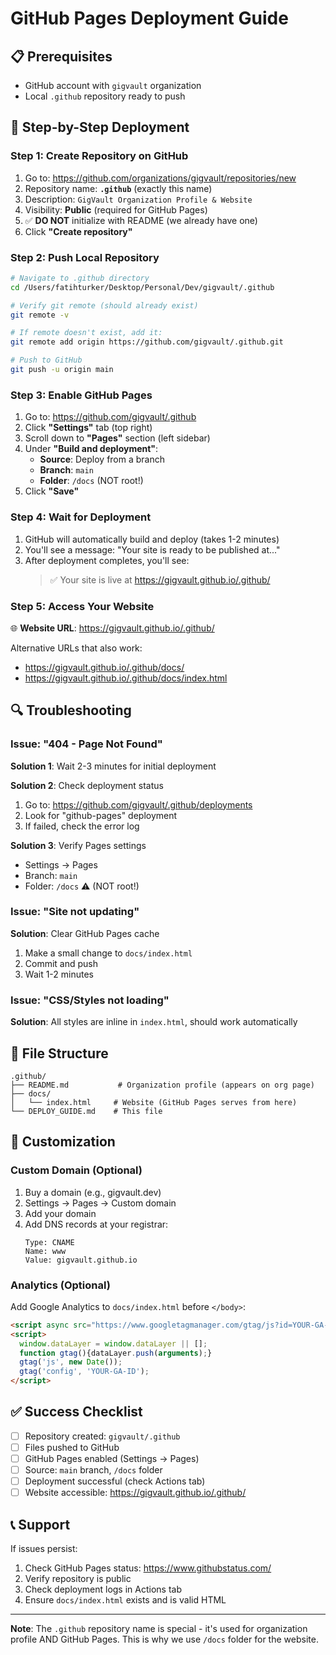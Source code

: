 # GitHub Pages Deployment Guide

## 📋 Prerequisites

- GitHub account with `gigvault` organization
- Local `.github` repository ready to push

## 🚀 Step-by-Step Deployment

### Step 1: Create Repository on GitHub

1. Go to: https://github.com/organizations/gigvault/repositories/new
2. Repository name: **`.github`** (exactly this name)
3. Description: `GigVault Organization Profile & Website`
4. Visibility: **Public** (required for GitHub Pages)
5. ✅ **DO NOT** initialize with README (we already have one)
6. Click **"Create repository"**

### Step 2: Push Local Repository

```bash
# Navigate to .github directory
cd /Users/fatihturker/Desktop/Personal/Dev/gigvault/.github

# Verify git remote (should already exist)
git remote -v

# If remote doesn't exist, add it:
git remote add origin https://github.com/gigvault/.github.git

# Push to GitHub
git push -u origin main
```

### Step 3: Enable GitHub Pages

1. Go to: https://github.com/gigvault/.github
2. Click **"Settings"** tab (top right)
3. Scroll down to **"Pages"** section (left sidebar)
4. Under **"Build and deployment"**:
   - **Source**: Deploy from a branch
   - **Branch**: `main`
   - **Folder**: `/docs` (NOT root!)
5. Click **"Save"**

### Step 4: Wait for Deployment

1. GitHub will automatically build and deploy (takes 1-2 minutes)
2. You'll see a message: "Your site is ready to be published at..."
3. After deployment completes, you'll see: 
   > ✅ Your site is live at https://gigvault.github.io/.github/

### Step 5: Access Your Website

🌐 **Website URL**: https://gigvault.github.io/.github/

Alternative URLs that also work:
- https://gigvault.github.io/.github/docs/
- https://gigvault.github.io/.github/docs/index.html

## 🔍 Troubleshooting

### Issue: "404 - Page Not Found"

**Solution 1**: Wait 2-3 minutes for initial deployment

**Solution 2**: Check deployment status
1. Go to: https://github.com/gigvault/.github/deployments
2. Look for "github-pages" deployment
3. If failed, check the error log

**Solution 3**: Verify Pages settings
- Settings → Pages
- Branch: `main`
- Folder: `/docs` ⚠️ (NOT root!)

### Issue: "Site not updating"

**Solution**: Clear GitHub Pages cache
1. Make a small change to `docs/index.html`
2. Commit and push
3. Wait 1-2 minutes

### Issue: "CSS/Styles not loading"

**Solution**: All styles are inline in `index.html`, should work automatically

## 📁 File Structure

```
.github/
├── README.md           # Organization profile (appears on org page)
├── docs/
│   └── index.html     # Website (GitHub Pages serves from here)
└── DEPLOY_GUIDE.md    # This file
```

## 🎨 Customization

### Custom Domain (Optional)

1. Buy a domain (e.g., gigvault.dev)
2. Settings → Pages → Custom domain
3. Add your domain
4. Add DNS records at your registrar:
   ```
   Type: CNAME
   Name: www
   Value: gigvault.github.io
   ```

### Analytics (Optional)

Add Google Analytics to `docs/index.html` before `</body>`:

```html
<script async src="https://www.googletagmanager.com/gtag/js?id=YOUR-GA-ID"></script>
<script>
  window.dataLayer = window.dataLayer || [];
  function gtag(){dataLayer.push(arguments);}
  gtag('js', new Date());
  gtag('config', 'YOUR-GA-ID');
</script>
```

## ✅ Success Checklist

- [ ] Repository created: `gigvault/.github`
- [ ] Files pushed to GitHub
- [ ] GitHub Pages enabled (Settings → Pages)
- [ ] Source: `main` branch, `/docs` folder
- [ ] Deployment successful (check Actions tab)
- [ ] Website accessible: https://gigvault.github.io/.github/

## 📞 Support

If issues persist:
1. Check GitHub Pages status: https://www.githubstatus.com/
2. Verify repository is public
3. Check deployment logs in Actions tab
4. Ensure `docs/index.html` exists and is valid HTML

---

**Note**: The `.github` repository name is special - it's used for organization profile AND GitHub Pages. This is why we use `/docs` folder for the website.

